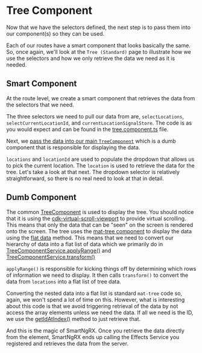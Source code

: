 # Tree Component

Now that we have the selectors defined, the next step is to pass them into our component(s) so they can be used.

Each of our routes have a smart component that looks basically the same. So, once again, we'll look at the `Tree (Standard)` page to illustrate how we use the selectors and how we only retrieve the data we need as it is needed.

## Smart Component

At the route level, we create a smart component that retrieves the data from the selectors that we need.

The three selectors we need to pull our data from are, `selectLocations`, `selectCurrentLocationId`, and `currentLocationSignalStore`. The code is as you would expect and can be found in the [tree.component.ts](https://github.com/DaveMBush/SmartNgRX/blob/main/apps/demo-ngrx-signals/src/app/routes/tree-standard/tree.component.ts) file.

Next, we [pass the data into our main `TreeComponent`](https://github.com/DaveMBush/SmartNgRX/blob/main/apps/demo-ngrx-signals/src/app/routes/tree-standard/tree.component.html) which is a dumb component that is responsible for displaying the data.

`locations` and `locationId` are used to populate the dropdown that allows us to pick the current location. The `location` is used to retrieve the data for the tree. Let's take a look at that next. The dropdown selector is relatively straightforward, so there is no real need to look at that in detail.

## Dumb Component

The common [TreeComponent](https://github.com/DaveMBush/SmartNgRX/blob/main/apps/demo-ngrx-signals/src/app/shared/components/tree/tree.component.html) is used to display the tree. You should notice that it is using the [cdk-virtual-scroll-viewport](https://material.angular.io/cdk/scrolling/overview) to provide virtual scrolling. This means that only the data that can be "seen" on the screen is rendered onto the screen. The tree uses the [mat-tree component](https://material.angular.io/components/tree/overview) to display the data using the [flat data](https://material.angular.io/components/tree/overview#flat-tree) method. This means that we need to convert our hierarchy of data into a flat list of data which we primarily do in [TreeComponentService.applyRange()](https://github.com/DaveMBush/SmartNgRX/blob/main/apps/demo-ngrx-signals/src/app/shared/components/tree/tree-component.service.ts#L39-L75) and [TreeComponentService.transform()](https://github.com/DaveMBush/SmartNgRX/blob/main/apps/demo-ngrx-signals/src/app/shared/components/tree/tree-component.service.ts#L77-L110)

`applyRange()` is responsible for kicking things off by determining which rows of information we need to display. It then calls `transform()` to convert the data from `locations` into a flat list of tree data.

Converting the nested data into a flat list is standard `mat-tree` code so, again, we won't spend a lot of time on this. However, what is interesting about this code is that we avoid triggering retrieval of the data by not access the array elements unless we need the data. If all we need is the ID, we use the [getIdAtIndex()](https://github.com/DaveMBush/SmartNgRX/blob/main/apps/demo-ngrx-signals/src/app/shared/components/tree/tree-component.service.ts#L192) method to just retrieve that.

And this is the magic of SmartNgRX. Once you retrieve the data directly from the element, SmartNgRX ends up calling the Effects Service you registered and retrieves the data from the server.
